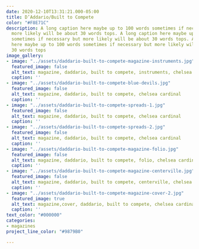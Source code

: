 ```yaml
---
date: 2020-12-10T13:31:21.000-05:00
title: D’Addario/Built to Compete
color: "#F8E71C"
description: A long caption here maybe up to 100 words sometimes if necessary but
  more likely will be about 30 words tops. A long caption here maybe up to 100 words
  sometimes if necessary but more likely will be about 30 words tops. A long caption
  here maybe up to 100 words sometimes if necessary but more likely will be about
  30 words tops
image_gallery:
- image: "../assets/daddario-built-to-compete-magazine-instruments.jpg"
  featured_image: false
  alt_text: magazine, daddario, built to compete, instruments, chelsea cardinal
  caption: ''
- image: "../assets/daddario-built-to-compete-blue-devils.jpg"
  featured_image: false
  alt_text: magazine, daddario, built to compete, chelsea cardinal
  caption: ''
- image: "../assets/daddario-built-to-compete-spreads-1.jpg"
  featured_image: false
  alt_text: magazine, daddario, built to compete, chelsea cardinal
  caption: ''
- image: "../assets/daddario-built-to-compete-spreads-2.jpg"
  featured_image: false
  alt_text: magazine, daddario, built to compete, chelsea cardinal
  caption: ''
- image: "../assets/daddario-built-to-compete-magazine-folio.jpg"
  featured_image: false
  alt_text: magazine, daddario, built to compete, folio, chelsea cardinal
  caption: ''
- image: "../assets/daddario-built-to-compete-magazine-centerville.jpg"
  featured_image: false
  alt_text: magazine, daddario, built to compete, centerville, chelsea cardinal
  caption: ''
- image: "../assets/daddario-built-to-compete-magazine-cover-2.jpg"
  featured_image: true
  alt_text: magazine,cover, daddario, built to compete, chelsea cardinal
  caption: ''
text_color: "#000000"
categories:
- magazines
project_line_color: "#9879B0"

---
```

